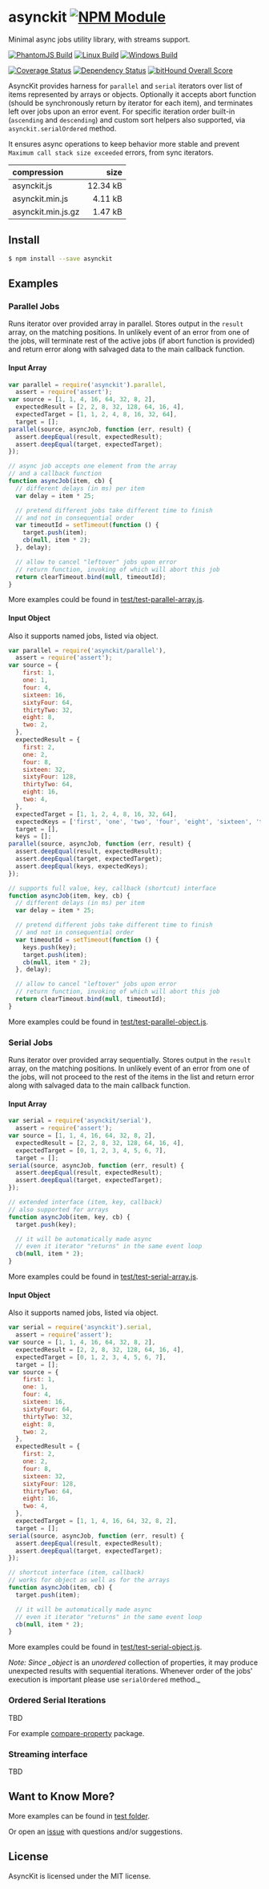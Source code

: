 # asynckit [![NPM Module](https://img.shields.io/npm/v/asynckit.svg?style=flat)](https://www.npmjs.com/package/asynckit)

Minimal async jobs utility library, with streams support.

[![PhantomJS Build](https://img.shields.io/travis/alexindigo/asynckit/v0.4.0.svg?label=browser&style=flat)](https://travis-ci.org/alexindigo/asynckit)
[![Linux Build](https://img.shields.io/travis/alexindigo/asynckit/v0.4.0.svg?label=linux:0.12-6.x&style=flat)](https://travis-ci.org/alexindigo/asynckit)
[![Windows Build](https://img.shields.io/appveyor/ci/alexindigo/asynckit/v0.4.0.svg?label=windows:0.12-6.x&style=flat)](https://ci.appveyor.com/project/alexindigo/asynckit)

[![Coverage Status](https://img.shields.io/coveralls/alexindigo/asynckit/v0.4.0.svg?label=code+coverage&style=flat)](https://coveralls.io/github/alexindigo/asynckit?branch=master)
[![Dependency Status](https://img.shields.io/david/alexindigo/asynckit/v0.4.0.svg?style=flat)](https://david-dm.org/alexindigo/asynckit)
[![bitHound Overall Score](https://www.bithound.io/github/alexindigo/asynckit/badges/score.svg)](https://www.bithound.io/github/alexindigo/asynckit)

<!-- [![Readme](https://img.shields.io/badge/readme-tested-brightgreen.svg?style=flat)](https://www.npmjs.com/package/reamde) -->

AsyncKit provides harness for `parallel` and `serial` iterators over list of items represented by arrays or objects.
Optionally it accepts abort function (should be synchronously return by iterator for each item), and terminates left over jobs upon an error event. For specific iteration order built-in (`ascending` and `descending`) and custom sort helpers also supported, via `asynckit.serialOrdered` method.

It ensures async operations to keep behavior more stable and prevent `Maximum call stack size exceeded` errors, from sync iterators.

| compression        |     size |
| :----------------- | -------: |
| asynckit.js        | 12.34 kB |
| asynckit.min.js    |  4.11 kB |
| asynckit.min.js.gz |  1.47 kB |

## Install

```sh
$ npm install --save asynckit
```

## Examples

### Parallel Jobs

Runs iterator over provided array in parallel. Stores output in the `result` array,
on the matching positions. In unlikely event of an error from one of the jobs,
will terminate rest of the active jobs (if abort function is provided)
and return error along with salvaged data to the main callback function.

#### Input Array

```javascript
var parallel = require('asynckit').parallel,
  assert = require('assert');
var source = [1, 1, 4, 16, 64, 32, 8, 2],
  expectedResult = [2, 2, 8, 32, 128, 64, 16, 4],
  expectedTarget = [1, 1, 2, 4, 8, 16, 32, 64],
  target = [];
parallel(source, asyncJob, function (err, result) {
  assert.deepEqual(result, expectedResult);
  assert.deepEqual(target, expectedTarget);
});

// async job accepts one element from the array
// and a callback function
function asyncJob(item, cb) {
  // different delays (in ms) per item
  var delay = item * 25;

  // pretend different jobs take different time to finish
  // and not in consequential order
  var timeoutId = setTimeout(function () {
    target.push(item);
    cb(null, item * 2);
  }, delay);

  // allow to cancel "leftover" jobs upon error
  // return function, invoking of which will abort this job
  return clearTimeout.bind(null, timeoutId);
}
```

More examples could be found in [test/test-parallel-array.js](test/test-parallel-array.js).

#### Input Object

Also it supports named jobs, listed via object.

```javascript
var parallel = require('asynckit/parallel'),
  assert = require('assert');
var source = {
    first: 1,
    one: 1,
    four: 4,
    sixteen: 16,
    sixtyFour: 64,
    thirtyTwo: 32,
    eight: 8,
    two: 2,
  },
  expectedResult = {
    first: 2,
    one: 2,
    four: 8,
    sixteen: 32,
    sixtyFour: 128,
    thirtyTwo: 64,
    eight: 16,
    two: 4,
  },
  expectedTarget = [1, 1, 2, 4, 8, 16, 32, 64],
  expectedKeys = ['first', 'one', 'two', 'four', 'eight', 'sixteen', 'thirtyTwo', 'sixtyFour'],
  target = [],
  keys = [];
parallel(source, asyncJob, function (err, result) {
  assert.deepEqual(result, expectedResult);
  assert.deepEqual(target, expectedTarget);
  assert.deepEqual(keys, expectedKeys);
});

// supports full value, key, callback (shortcut) interface
function asyncJob(item, key, cb) {
  // different delays (in ms) per item
  var delay = item * 25;

  // pretend different jobs take different time to finish
  // and not in consequential order
  var timeoutId = setTimeout(function () {
    keys.push(key);
    target.push(item);
    cb(null, item * 2);
  }, delay);

  // allow to cancel "leftover" jobs upon error
  // return function, invoking of which will abort this job
  return clearTimeout.bind(null, timeoutId);
}
```

More examples could be found in [test/test-parallel-object.js](test/test-parallel-object.js).

### Serial Jobs

Runs iterator over provided array sequentially. Stores output in the `result` array,
on the matching positions. In unlikely event of an error from one of the jobs,
will not proceed to the rest of the items in the list
and return error along with salvaged data to the main callback function.

#### Input Array

```javascript
var serial = require('asynckit/serial'),
  assert = require('assert');
var source = [1, 1, 4, 16, 64, 32, 8, 2],
  expectedResult = [2, 2, 8, 32, 128, 64, 16, 4],
  expectedTarget = [0, 1, 2, 3, 4, 5, 6, 7],
  target = [];
serial(source, asyncJob, function (err, result) {
  assert.deepEqual(result, expectedResult);
  assert.deepEqual(target, expectedTarget);
});

// extended interface (item, key, callback)
// also supported for arrays
function asyncJob(item, key, cb) {
  target.push(key);

  // it will be automatically made async
  // even it iterator "returns" in the same event loop
  cb(null, item * 2);
}
```

More examples could be found in [test/test-serial-array.js](test/test-serial-array.js).

#### Input Object

Also it supports named jobs, listed via object.

```javascript
var serial = require('asynckit').serial,
  assert = require('assert');
var source = [1, 1, 4, 16, 64, 32, 8, 2],
  expectedResult = [2, 2, 8, 32, 128, 64, 16, 4],
  expectedTarget = [0, 1, 2, 3, 4, 5, 6, 7],
  target = [];
var source = {
    first: 1,
    one: 1,
    four: 4,
    sixteen: 16,
    sixtyFour: 64,
    thirtyTwo: 32,
    eight: 8,
    two: 2,
  },
  expectedResult = {
    first: 2,
    one: 2,
    four: 8,
    sixteen: 32,
    sixtyFour: 128,
    thirtyTwo: 64,
    eight: 16,
    two: 4,
  },
  expectedTarget = [1, 1, 4, 16, 64, 32, 8, 2],
  target = [];
serial(source, asyncJob, function (err, result) {
  assert.deepEqual(result, expectedResult);
  assert.deepEqual(target, expectedTarget);
});

// shortcut interface (item, callback)
// works for object as well as for the arrays
function asyncJob(item, cb) {
  target.push(item);

  // it will be automatically made async
  // even it iterator "returns" in the same event loop
  cb(null, item * 2);
}
```

More examples could be found in [test/test-serial-object.js](test/test-serial-object.js).

_Note: Since \_object_ is an _unordered_ collection of properties,
it may produce unexpected results with sequential iterations.
Whenever order of the jobs' execution is important please use `serialOrdered` method.\_

### Ordered Serial Iterations

TBD

For example [compare-property](compare-property) package.

### Streaming interface

TBD

## Want to Know More?

More examples can be found in [test folder](test/).

Or open an [issue](https://github.com/alexindigo/asynckit/issues) with questions and/or suggestions.

## License

AsyncKit is licensed under the MIT license.
